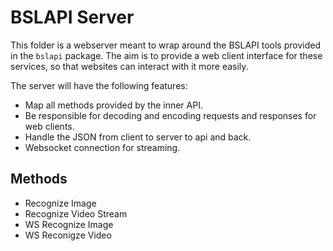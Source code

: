 # BSLAPI Server

This folder is a webserver meant to wrap around the BSLAPI tools provided in the `bslapi` package.
The aim is to provide a web client interface for these services, so that websites can interact with it more easily.

The server will have the following features:

- Map all methods provided by the inner API.
- Be responsible for decoding and encoding requests and responses for web clients.
- Handle the JSON from client to server to api and back.
- Websocket connection for streaming.

## Methods

- Recognize Image
- Recognize Video Stream
- WS Recognize Image
- WS Reconigze Video

